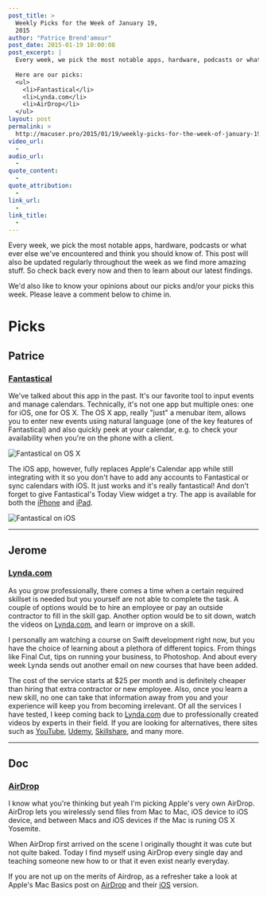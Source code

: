 ```yaml
---
post_title: >
  Weekly Picks for the Week of January 19,
  2015
author: "Patrice Brend'amour"
post_date: 2015-01-19 10:00:08
post_excerpt: |
  Every week, we pick the most notable apps, hardware, podcasts or what ever else we've encountered and think you should know of. This post will also be updated regularly throughout the week as we find more amazing stuff. So check back every now and then to learn about our latest findings.
  
  Here are our picks:
  <ul>
  	<li>Fantastical</li>
  	<li>Lynda.com</li>
  	<li>AirDrop</li>
  </ul>
layout: post
permalink: >
  http://macuser.pro/2015/01/19/weekly-picks-for-the-week-of-january-19-2015/
video_url:
  - 
audio_url:
  - 
quote_content:
  - 
quote_attribution:
  - 
link_url:
  - 
link_title:
  - 
---
```


Every week, we pick the most notable apps, hardware, podcasts or what ever else we've encountered and think you should know of. This post will also be updated regularly throughout the week as we find more amazing stuff. So check back every now and then to learn about our latest findings.

We'd also like to know your opinions about our picks and/or your picks this week. Please leave a comment below to chime in.

<h1>Picks</h1>

<h2>Patrice</h2>

<h3><a href="https://itunes.apple.com/us/app/fantastical-2-for-iphone-calendar/id718043190?mt=8&amp;uo=4&amp;at=1l3vb3F" title="Fantastical 2 for the iPhone">Fantastical</a></h3>

We've talked about this app in the past. It's our favorite tool to input events and manage calendars. Technically, it's not one app but multiple ones: one for iOS, one for OS X. The OS X app, really "just" a menubar item, allows you to enter new events using natural language (one of the key features of Fantastical) and also quickly peek at your calendar, e.g. to check your availability when you're on the phone with a client.

<img src="/wp-content/uploads/2015/01/fantastical_osx.png" alt="Fantastical on OS X" title="The Fantastical menu item on OS X" />

The iOS app, however, fully replaces Apple's Calendar app while still integrating with it so you don't have to add any accounts to Fantastical or sync calendars with iOS. It just works and it's really fantastical! And don't forget to give Fantastical's Today View widget a try.
The app is available for both the <a href="https://itunes.apple.com/us/app/fantastical-2-for-iphone-calendar/id718043190?mt=8&amp;uo=4&amp;at=1l3vb3F" title="Fantastical 2 for the iPhone">iPhone</a> and <a href="https://itunes.apple.com/us/app/fantastical-2-for-ipad-calendar/id830708155?mt=8&amp;uo=4&amp;at=1l3vb3F" title="Fantastical 2 for the iPad">iPad</a>.

<img src="/wp-content/uploads/2015/01/fantastical_ios.png" alt="Fantastical on iOS" title="The Fantastical app on the iPhone" />

<hr />

<h2>Jerome</h2>

<h3><a href="http://www.lynda.com" title="Lynda.com website">Lynda.com</a></h3>

As you grow professionally, there comes a time when a certain required skillset is needed but you yourself are not able to complete the task.
A couple of options would be to hire an employee or pay an outside contractor to fill in the skill gap. Another option would be to sit down, watch the videos on <a href="http://www.lynda.com" title="Lynda.com website">Lynda.com</a>, and learn or improve on a skill.

I personally am watching a course on Swift development right now, but you have the choice of learning about a plethora of different topics. From things like Final Cut, tips on running your business, to Photoshop. And about every week Lynda sends out another email on new courses that have been added.

The cost of the service starts at $25 per month and is definitely cheaper than hiring that extra contractor or new employee. Also, once you learn a new skill, no one can take that information away from you and your experience will keep you from becoming irrelevant. Of all the services I have tested, I keep coming back to <a href="http://www.lynda.com" title="Lynda.com website">Lynda.com</a> due to professionally created videos by experts in their field. If you are looking for alternatives, there sites such as <a href="http://youtube.com" title="Youtube">YouTube</a>, <a href="https://www.udemy.com" title="Udemy">Udemy</a>, <a href="http://www.skillshare.com" title="SkillShare">Skillshare</a>, and many more.

<hr />

<h2>Doc</h2>

<h3><a href="http://support.apple.com/en-us/HT203106" title="Mac Basics: AirDrop">AirDrop</a></h3>

I know what you're thinking but yeah I'm picking Apple's very own AirDrop. AirDrop lets you wirelessly send files from Mac to Mac, iOS device to iOS device, and between Macs and iOS devices if the Mac is runing OS X Yosemite.

When AirDrop first arrived on the scene I originally thought it was cute but not quite baked. Today I find myself using AirDrop every single day and teaching someone new how to or that it even exist nearly everyday.

If you are not up on the merits of Airdrop, as a refresher take a look at Apple's Mac Basics post on <a href="http://support.apple.com/en-us/HT203106" title="Mac Basics: AirDrop">AirDrop</a> and their <a href="http://support.apple.com/en-us/HT204144" title="IOS AirDrop">iOS</a> version.